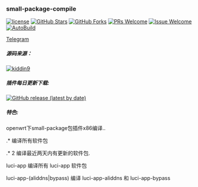 ###  small-package-compile
[1]: https://img.shields.io/badge/license-GPLV2-brightgreen.svg
[2]: /LICENSE
[3]: https://img.shields.io/badge/PRs-welcome-brightgreen.svg
[4]: https://github.com/fichenx/compile-package/pulls
[5]: https://img.shields.io/badge/Issues-welcome-brightgreen.svg
[6]: https://github.com/fichenx/compile-package/issues/new
[7]: https://img.shields.io/github/v/release/hyird/Action-small-compile
[8]: https://github.com/fichenx/compile-package/releases
[10]: https://img.shields.io/badge/Contact-telegram-blue
[11]: https://t.me/joinchat/JjxmyRZZXJWb74I-sCrryA
[12]: https://github.com/fichenx/compile-package/actions/workflows/Auto-Package.yml/badge.svg
[13]: https://github.com/fichenx/compile-package/actions

[![license][1]][2]
[![GitHub Stars](https://img.shields.io/github/stars/fichenx/compile-package.svg?style=flat-square&label=Stars)](https://github.com/fichenx/compile-package/stargazers)
[![GitHub Forks](https://img.shields.io/github/forks/fichenx/compile-package.svg?style=flat-square&label=Forks)](https://github.com/fichenx/compile-package)
[![PRs Welcome][3]][4]
[![Issue Welcome][5]][6]
[![AutoBuild][12]][13]

<a href="https://t.me/joinchat/JjxmyRZZXJWb74I-sCrryA" target="_blank">Telegram</a>

##### 源码来源：
[![kiddin9](https://img.shields.io/badge/compile-kiddin9-red.svg?style=flat&logo=appveyor)](https://github.com/kiddin9/packages-compile)

##### 插件每日更新下载:
[![GitHub release (latest by date)](https://img.shields.io/github/v/release/fichenx/compile-package?style=for-the-badge&label=插件更新下载)](https://github.com/fichenx/compile-package/releases/latest)

##### 特色:

 openwrt下small-package包插件x86编译..

 .* 编译所有软件包

 .* 2 编译最近两天内有更新的软件包.

 luci-app 编译所有 luci-app 软件包

 luci-app-(aliddns|bypass) 编译 luci-app-aliddns 和 luci-app-bypass
